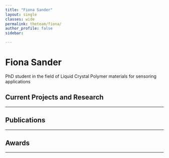 ```yaml
---
title: "Fiona Sander"
layout: single
classes: wide
permalink: theteam/fiona/
author_profile: false
sidebar:

---
```


# Fiona Sander

PhD student in the field of Liquid Crystal Polymer materials for sensoring applications
## Current Projects and Research
---

## Publications
---

## Awards
---


